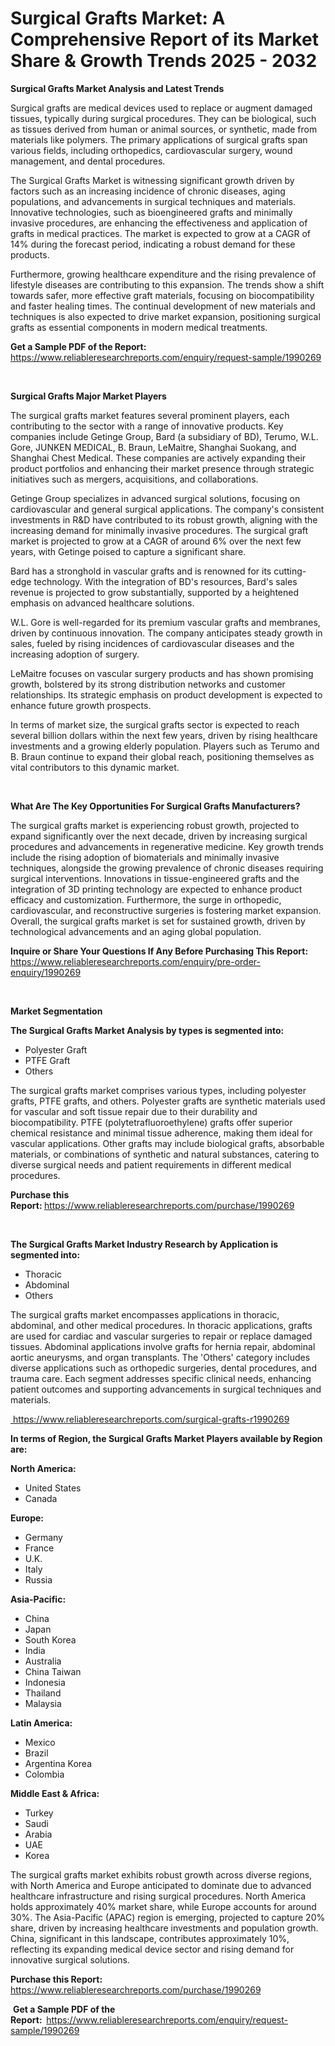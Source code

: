 <p><h1>Surgical Grafts Market: A Comprehensive Report of its Market Share & Growth Trends 2025 - 2032</h1></p><p><strong>Surgical Grafts Market Analysis and Latest Trends</strong></p>
<p><p>Surgical grafts are medical devices used to replace or augment damaged tissues, typically during surgical procedures. They can be biological, such as tissues derived from human or animal sources, or synthetic, made from materials like polymers. The primary applications of surgical grafts span various fields, including orthopedics, cardiovascular surgery, wound management, and dental procedures.</p><p>The Surgical Grafts Market is witnessing significant growth driven by factors such as an increasing incidence of chronic diseases, aging populations, and advancements in surgical techniques and materials. Innovative technologies, such as bioengineered grafts and minimally invasive procedures, are enhancing the effectiveness and application of grafts in medical practices. The market is expected to grow at a CAGR of 14% during the forecast period, indicating a robust demand for these products.</p><p>Furthermore, growing healthcare expenditure and the rising prevalence of lifestyle diseases are contributing to this expansion. The trends show a shift towards safer, more effective graft materials, focusing on biocompatibility and faster healing times. The continual development of new materials and techniques is also expected to drive market expansion, positioning surgical grafts as essential components in modern medical treatments.</p></p>
<p><strong>Get a Sample PDF of the Report:&nbsp;</strong> <a href="https://www.reliableresearchreports.com/enquiry/request-sample/1990269?utm_campaign=31&utm_medium=2&utm_source=Github&utm_content=ia&utm_term=13042025&utm_id=surgical-grafts">https://www.reliableresearchreports.com/enquiry/request-sample/1990269</a></p>
<p>&nbsp;</p>
<p><strong>Surgical Grafts Major Market Players</strong></p>
<p><p>The surgical grafts market features several prominent players, each contributing to the sector with a range of innovative products. Key companies include Getinge Group, Bard (a subsidiary of BD), Terumo, W.L. Gore, JUNKEN MEDICAL, B. Braun, LeMaitre, Shanghai Suokang, and Shanghai Chest Medical. These companies are actively expanding their product portfolios and enhancing their market presence through strategic initiatives such as mergers, acquisitions, and collaborations.</p><p>Getinge Group specializes in advanced surgical solutions, focusing on cardiovascular and general surgical applications. The company's consistent investments in R&D have contributed to its robust growth, aligning with the increasing demand for minimally invasive procedures. The surgical graft market is projected to grow at a CAGR of around 6% over the next few years, with Getinge poised to capture a significant share.</p><p>Bard has a stronghold in vascular grafts and is renowned for its cutting-edge technology. With the integration of BD's resources, Bard's sales revenue is projected to grow substantially, supported by a heightened emphasis on advanced healthcare solutions.</p><p>W.L. Gore is well-regarded for its premium vascular grafts and membranes, driven by continuous innovation. The company anticipates steady growth in sales, fueled by rising incidences of cardiovascular diseases and the increasing adoption of surgery.</p><p>LeMaitre focuses on vascular surgery products and has shown promising growth, bolstered by its strong distribution networks and customer relationships. Its strategic emphasis on product development is expected to enhance future growth prospects.</p><p>In terms of market size, the surgical grafts sector is expected to reach several billion dollars within the next few years, driven by rising healthcare investments and a growing elderly population. Players such as Terumo and B. Braun continue to expand their global reach, positioning themselves as vital contributors to this dynamic market.</p></p>
<p>&nbsp;</p>
<p><strong>What Are The Key Opportunities For Surgical Grafts Manufacturers?</strong></p>
<p><p>The surgical grafts market is experiencing robust growth, projected to expand significantly over the next decade, driven by increasing surgical procedures and advancements in regenerative medicine. Key growth trends include the rising adoption of biomaterials and minimally invasive techniques, alongside the growing prevalence of chronic diseases requiring surgical interventions. Innovations in tissue-engineered grafts and the integration of 3D printing technology are expected to enhance product efficacy and customization. Furthermore, the surge in orthopedic, cardiovascular, and reconstructive surgeries is fostering market expansion. Overall, the surgical grafts market is set for sustained growth, driven by technological advancements and an aging global population.</p></p>
<p><strong>Inquire or Share Your Questions If Any Before Purchasing This Report:</strong> <a href="https://www.reliableresearchreports.com/enquiry/pre-order-enquiry/1990269?utm_campaign=31&utm_medium=2&utm_source=Github&utm_content=ia&utm_term=13042025&utm_id=surgical-grafts">https://www.reliableresearchreports.com/enquiry/pre-order-enquiry/1990269</a></p>
<p>&nbsp;</p>
<p><strong>Market Segmentation</strong></p>
<p><strong>The Surgical Grafts Market Analysis by types is segmented into:</strong></p>
<p><ul><li>Polyester Graft</li><li>PTFE Graft</li><li>Others</li></ul></p>
<p><p>The surgical grafts market comprises various types, including polyester grafts, PTFE grafts, and others. Polyester grafts are synthetic materials used for vascular and soft tissue repair due to their durability and biocompatibility. PTFE (polytetrafluoroethylene) grafts offer superior chemical resistance and minimal tissue adherence, making them ideal for vascular applications. Other grafts may include biological grafts, absorbable materials, or combinations of synthetic and natural substances, catering to diverse surgical needs and patient requirements in different medical procedures.</p></p>
<p><strong>Purchase this Report:&nbsp;</strong><a href="https://www.reliableresearchreports.com/purchase/1990269?utm_campaign=31&utm_medium=2&utm_source=Github&utm_content=ia&utm_term=13042025&utm_id=surgical-grafts">https://www.reliableresearchreports.com/purchase/1990269</a></p>
<p>&nbsp;</p>
<p><strong>The Surgical Grafts Market Industry Research by Application is segmented into:</strong></p>
<p><ul><li>Thoracic</li><li>Abdominal</li><li>Others</li></ul></p>
<p><p>The surgical grafts market encompasses applications in thoracic, abdominal, and other medical procedures. In thoracic applications, grafts are used for cardiac and vascular surgeries to repair or replace damaged tissues. Abdominal applications involve grafts for hernia repair, abdominal aortic aneurysms, and organ transplants. The 'Others' category includes diverse applications such as orthopedic surgeries, dental procedures, and trauma care. Each segment addresses specific clinical needs, enhancing patient outcomes and supporting advancements in surgical techniques and materials.</p></p>
<p><a href="https://www.reliableresearchreports.com/surgical-grafts-r1990269?utm_campaign=31&utm_medium=2&utm_source=Github&utm_content=ia&utm_term=13042025&utm_id=surgical-grafts">&nbsp;https://www.reliableresearchreports.com/surgical-grafts-r1990269</a></p>
<p><strong>In terms of Region, the Surgical Grafts Market Players available by Region are:</strong></p>
<p>
    <p> <strong> North America: </strong>
        <ul>
            <li>United States</li>
            <li>Canada</li>
        </ul>
        </p> 
    <p> <strong> Europe: </strong>
        <ul>
            <li>Germany</li>
            <li>France</li>
            <li>U.K.</li>
            <li>Italy</li>
            <li>Russia</li>
        </ul>
        </p> 
    <p> <strong> Asia-Pacific: </strong>
        <ul>
            <li>China</li>
            <li>Japan</li>
            <li>South Korea</li>
            <li>India</li>
            <li>Australia</li>
            <li>China Taiwan</li>
            <li>Indonesia</li>
            <li>Thailand</li>
            <li>Malaysia</li>
        </ul>
        </p> 
    <p> <strong> Latin America: </strong>
        <ul>
            <li>Mexico</li>
            <li>Brazil</li>
            <li>Argentina Korea</li>
            <li>Colombia</li>
        </ul>
        </p> 
    <p> <strong> Middle East & Africa: </strong>
        <ul>
            <li>Turkey</li>
            <li>Saudi</li>
            <li>Arabia</li>
            <li>UAE</li>
            <li>Korea</li>
        </ul>
    </p>
    </p>
<p><p>The surgical grafts market exhibits robust growth across diverse regions, with North America and Europe anticipated to dominate due to advanced healthcare infrastructure and rising surgical procedures. North America holds approximately 40% market share, while Europe accounts for around 30%. The Asia-Pacific (APAC) region is emerging, projected to capture 20% share, driven by increasing healthcare investments and population growth. China, significant in this landscape, contributes approximately 10%, reflecting its expanding medical device sector and rising demand for innovative surgical solutions.</p></p>
<p><strong>Purchase this Report: </strong><a href="https://www.reliableresearchreports.com/purchase/1990269?utm_campaign=31&utm_medium=2&utm_source=Github&utm_content=ia&utm_term=13042025&utm_id=surgical-grafts">https://www.reliableresearchreports.com/purchase/1990269</a></p>
<p>&nbsp;<strong>Get a Sample PDF of the Report:&nbsp;&nbsp;</strong><a href="https://www.reliableresearchreports.com/enquiry/request-sample/1990269?utm_campaign=31&utm_medium=2&utm_source=Github&utm_content=ia&utm_term=13042025&utm_id=surgical-grafts">https://www.reliableresearchreports.com/enquiry/request-sample/1990269</a></p>
<p><strong></strong></p>
<p><p></p><p></p><p></p></p>